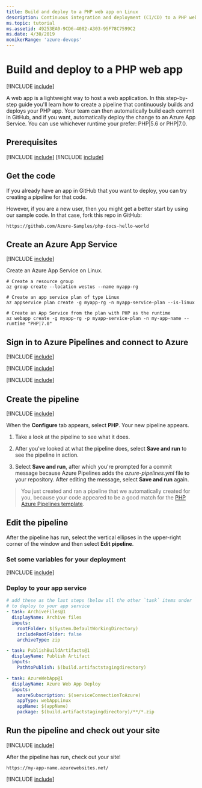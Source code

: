 ```yaml
---
title: Build and deploy to a PHP web app on Linux
description: Continuous integration and deployment (CI/CD) to a PHP web app on Linux
ms.topic: tutorial
ms.assetid: 49253EA0-9CD6-4082-A303-95F78C7599C2
ms.date: 4/30/2019
monikerRange: 'azure-devops'
---
```


# Build and deploy to a PHP web app

[!INCLUDE [include](../includes/version-team-services.md)]

A web app is a lightweight way to host a web application. In this step-by-step guide you'll learn how to create a pipeline that continuously builds and deploys your PHP app. Your team can then automatically build each commit in GitHub, and if you want, automatically deploy the change to an Azure App Service. You can use whichever runtime your prefer: PHP|5.6 or PHP|7.0.

## Prerequisites

[!INCLUDE [include](../includes/prerequisites.md)]
[!INCLUDE [include](../includes/azure-prerequisites.md)]

## Get the code

If you already have an app in GitHub that you want to deploy, you can try creating a pipeline for that code.

However, if you are a new user, then you might get a better start by using our sample code. In that case, fork this repo in GitHub:

```
https://github.com/Azure-Samples/php-docs-hello-world
```

## Create an Azure App Service

[!INCLUDE [include](includes/sign-in-azure-cli.md)]

Create an Azure App Service on Linux.

```azurecli-interactive
# Create a resource group
az group create --location westus --name myapp-rg

# Create an app service plan of type Linux
az appservice plan create -g myapp-rg -n myapp-service-plan --is-linux

# Create an App Service from the plan with PHP as the runtime
az webapp create -g myapp-rg -p myapp-service-plan -n my-app-name --runtime "PHP|7.0"
```

## Sign in to Azure Pipelines and connect to Azure

[!INCLUDE [include](includes/sign-in-azure-pipelines.md)]

[!INCLUDE [include](includes/create-project.md)]

[!INCLUDE [include](includes/create-service-connection.md)]

## Create the pipeline

[!INCLUDE [include](includes/create-pipeline-before-template-selected.md)]

When the **Configure** tab appears, select **PHP**. Your new pipeline appears.

1.  Take a look at the pipeline to see what it does.

1.  After you've looked at what the pipeline does, select **Save and run** to see the pipeline in action.

1.  Select **Save and run**, after which you're prompted for a commit message because Azure Pipelines adds the _azure-pipelines.yml_ file to your repository. After editing the message, select **Save and run** again.

> You just created and ran a pipeline that we automatically created for you, because your code appeared to be a good match for the [PHP Azure Pipelines template](https://github.com/Microsoft/azure-pipelines-yaml/blob/master/templates/php.yml).

## Edit the pipeline

After the pipeline has run, select the vertical ellipses in the upper-right corner of the window and then select **Edit pipeline**.

### Set some variables for your deployment

[!INCLUDE [include](includes/deployment-variables.md)]

### Deploy to your app service

```yaml
# add these as the last steps (below all the other `task` items under `steps`)
# to deploy to your app service
- task: ArchiveFiles@1
  displayName: Archive files
  inputs:
    rootFolder: $(System.DefaultWorkingDirectory)
    includeRootFolder: false
    archiveType: zip

- task: PublishBuildArtifacts@1
  displayName: Publish Artifact
  inputs:
    PathtoPublish: $(build.artifactstagingdirectory)

- task: AzureWebApp@1
  displayName: Azure Web App Deploy
  inputs:
    azureSubscription: $(serviceConnectionToAzure)
    appType: webAppLinux
    appName: $(appName)
    package: $(build.artifactstagingdirectory)/**/*.zip
```

## Run the pipeline and check out your site

[!INCLUDE [include](includes/run-pipeline.md)]

After the pipeline has run, check out your site!

`https://my-app-name.azurewebsites.net/`

[!INCLUDE [include](includes/clean-up-resources.md)]
